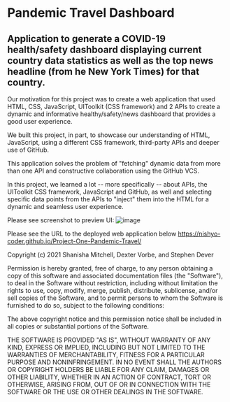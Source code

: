 # Pandemic Travel Dashboard

## Application to generate a COVID-19 health/safety dashboard displaying current country data statistics as well as the top news headline (from he New York Times) for that country.

Our motivation for this project was to create a web application that used HTML, CSS, JavaScript, UIToolkit (CSS framework) and 2 APIs to create a dynamic and informative healthy/safety/news dashboard that provides a good user experience. 

We built this project, in part, to showcase our understanding of HTML, JavaScript, using a different CSS framework, third-party APIs and deeper use of GitHub.

This application solves the problem of "fetching" dynamic data from more than one API and constructive collaboration using the GitHub VCS.

In this project, we learned a lot -- more specifically -- about APIs, the UIToolkit CSS framework, JavaScript and GitHub, as well and selecting specific data points from the APIs to "inject" them into the HTML for a dynamic and seamless user experience.

Please see screenshot to preview UI:
![image](https://user-images.githubusercontent.com/77076615/115097293-377d4780-9ef7-11eb-8d50-8f72443b26f7.png)

Please see the URL to the deployed web application below
https://nishyo-coder.github.io/Project-One-Pandemic-Travel/

Copyright (c) 2021 Shanisha Mitchell, Dexter Vorbe, and Stephen Dever

Permission is hereby granted, free of charge, to any person obtaining a copy of this software and associated documentation files (the "Software"), to deal in the Software without restriction, including without limitation the rights
to use, copy, modify, merge, publish, distribute, sublicense, and/or sell copies of the Software, and to permit persons to whom the Software is furnished to do so, subject to the following conditions:

The above copyright notice and this permission notice shall be included in all copies or substantial portions of the Software.

THE SOFTWARE IS PROVIDED "AS IS", WITHOUT WARRANTY OF ANY KIND, EXPRESS OR IMPLIED, INCLUDING BUT NOT LIMITED TO THE WARRANTIES OF MERCHANTABILITY, FITNESS FOR A PARTICULAR PURPOSE AND NONINFRINGEMENT. IN NO EVENT SHALL THE AUTHORS OR COPYRIGHT HOLDERS BE LIABLE FOR ANY CLAIM, DAMAGES OR OTHER LIABILITY, WHETHER IN AN ACTION OF CONTRACT, TORT OR OTHERWISE, ARISING FROM, OUT OF OR IN CONNECTION WITH THE SOFTWARE OR THE USE OR OTHER DEALINGS IN THE SOFTWARE.
